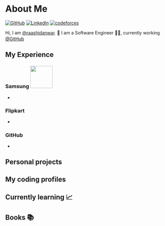# About Me

[![GitHub](https://img.shields.io/badge/GitHub-%40raashidanwar-239a3b.svg)](https://github.com/raashidanwar)
[![LinkedIn](https://img.shields.io/badge/Linkedin-%40raashidanwar-0c66c3.svg)](https://www.linkedin.com/in/raashidanwar/)
[![codeforces](https://img.shields.io/badge/codeforces-%40raashidanwar-0c66c3.svg)](https://codeforces.com/profile/raashidanwar)

Hi, I am [@raashidanwar](https://github.com/raashidanwar). 👋 I am a Software Engineer 👨‍💻, currently working [@GitHub](https://github.com/) <img src="https://user-images.githubusercontent.com/35250507/213904052-e1df66a7-50b7-499d-84ab-659a5f8b6f28.png" width="16">

## My Experience
### Samsung <img src="https://user-images.githubusercontent.com/35250507/213914039-a851c627-20b0-47d3-be78-7c5e8fb642c3.png" width="70">
-

### Flipkart <img src="https://user-images.githubusercontent.com/35250507/213914145-dda8cf25-b4c8-4a2b-87ff-13bdb06a7737.png" width="16">
-

### GitHub <img src="https://user-images.githubusercontent.com/35250507/213904052-e1df66a7-50b7-499d-84ab-659a5f8b6f28.png" width="16.5">
-

## Personal projects

## My coding profiles 

## Currently learning 📈

## Books 📚

